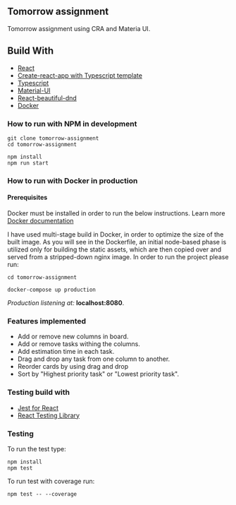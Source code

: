 ## Tomorrow assignment

Tomorrow assignment using CRA and Materia UI.
## Build With

* [React](https://reactjs.org/)
* [Create-react-app with Typescript template](https://create-react-app.dev/docs/adding-typescript/)
* [Typescript](https://www.typescriptlang.org/docs/handbook/react.html) 
* [Material-UI](https://material-ui.com/)
* [React-beautiful-dnd](https://github.com/atlassian/react-beautiful-dnd) 
* [Docker](https://www.docker.com/)

### How to run with NPM in development

```
git clone tomorrow-assignment
cd tomorrow-assignment
```

```
npm install
npm run start
```

### How to run with Docker in production

#### Prerequisites 

Docker must be installed in order to run the below instructions. 
Learn more [Docker documentation](https://docs.docker.com/)

I have used multi-stage build in Docker, in order to optimize the size of the built image. 
As you will see in the Dockerfile, an initial node-based phase is utilized only for building the static assets, which are then copied over and served from a stripped-down nginx image. 
In order to run the project please run:

```
cd tomorrow-assignment

docker-compose up production
```

*Production listening at:*  **localhost:8080**.


### Features implemented
* Add or remove new columns in board.
* Add or remove tasks withing the columns.
* Add estimation time in each task.
* Drag and drop any task from one column to another.
* Reorder cards by using drag and drop
* Sort by "Highest priority task" or "Lowest priority task".

### Testing build with

* [Jest for React](https://jestjs.io/)
* [React Testing Library](https://testing-library.com/docs/react-testing-library/intro/)

### Testing
To run the test type:

```
npm install
npm test
```

To run test with coverage run:

```
npm test -- --coverage
```

